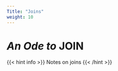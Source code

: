 ```yaml
---
Title: "Joins"
weight: 10
---
```


# *An Ode to* JOIN

{{< hint info >}}
Notes on joins
{{< /hint >}}
